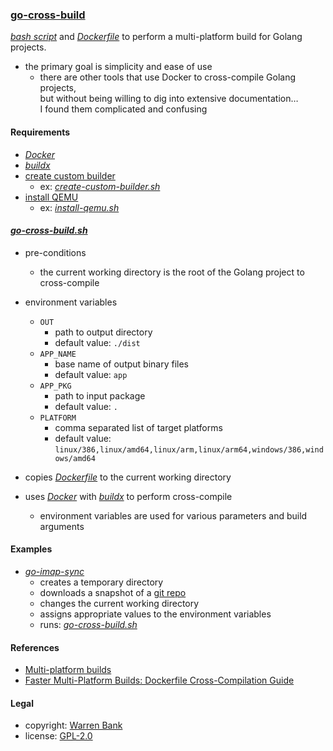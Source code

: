 ### [go-cross-build](https://github.com/warren-bank/go-cross-build)

[_bash script_](./bin/go-cross-build.sh) and [_Dockerfile_](./bin/Dockerfile) to perform a multi-platform build for Golang projects.

* the primary goal is simplicity and ease of use
  - there are other tools that use Docker to cross-compile Golang projects,<br>but without being willing to dig into extensive documentation&hellip;<br>I found them complicated and confusing

#### Requirements

* [_Docker_](https://www.docker.com/)
* [_buildx_](https://github.com/docker/buildx)
* [create custom builder](https://docs.docker.com/build/building/multi-platform/#prerequisites)
  - ex: [_create-custom-builder.sh_](./requirements/create-custom-builder.sh)
* [install QEMU](https://docs.docker.com/build/building/multi-platform/#qemu)
  - ex: [_install-qemu.sh_](./requirements/install-qemu.sh)

#### [_go-cross-build.sh_](./bin/go-cross-build.sh)

* pre-conditions
  - the current working directory is the root of the Golang project to cross-compile

* environment variables
  - `OUT`
    * path to output directory
    * default value: `./dist`
  - `APP_NAME`
    * base name of output binary files
    * default value: `app`
  - `APP_PKG`
    * path to input package
    * default value: `.`
  - `PLATFORM`
    * comma separated list of target platforms
    * default value: `linux/386,linux/amd64,linux/arm,linux/arm64,windows/386,windows/amd64`

* copies [_Dockerfile_](./bin/Dockerfile) to the current working directory
* uses [_Docker_](https://www.docker.com/) with [_buildx_](https://github.com/docker/buildx) to perform cross-compile
  - environment variables are used for various parameters and build arguments

#### Examples

* [_go-imap-sync_](./examples/go-imap-sync/bootstrap.sh)
  - creates a temporary directory
  - downloads a snapshot of a [git repo](https://github.com/JohannesEbke/go-imap-sync)
  - changes the current working directory
  - assigns appropriate values to the environment variables
  - runs: [_go-cross-build.sh_](./bin/go-cross-build.sh)

#### References

* [Multi-platform builds](https://docs.docker.com/build/building/multi-platform/)
* [Faster Multi-Platform Builds: Dockerfile Cross-Compilation Guide](https://www.docker.com/blog/faster-multi-platform-builds-dockerfile-cross-compilation-guide/)

#### Legal

* copyright: [Warren Bank](https://github.com/warren-bank)
* license: [GPL-2.0](https://www.gnu.org/licenses/old-licenses/gpl-2.0.txt)
